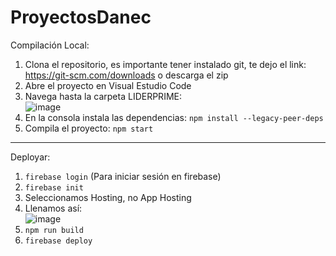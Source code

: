 # ProyectosDanec

Compilación Local:  
1. Clona el repositorio, es importante tener instalado git, te dejo el link: https://git-scm.com/downloads o descarga el zip  
2. Abre el proyecto en Visual Estudio Code  
3. Navega hasta la carpeta LIDERPRIME:  
![image](https://github.com/user-attachments/assets/40cc25ba-b026-4f22-a4f0-43f8c03d5168)  
4. En la consola instala las dependencias: `npm install --legacy-peer-deps`  
5. Compila el proyecto: `npm start`

---

Deployar:  
1. `firebase login` (Para iniciar sesión en firebase)  
2. `firebase init`  
3. Seleccionamos Hosting, no App Hosting  
4. Llenamos así:  
![image](https://github.com/user-attachments/assets/e4164e05-c806-464f-a851-c842d44d5f4e)  
5. `npm run build`  
6. `firebase deploy`
